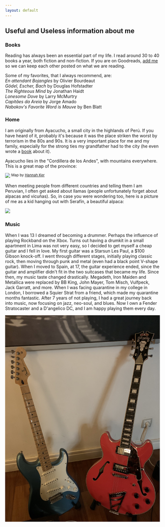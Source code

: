 ```yaml
---
layout: default
---
```


## Useful and Useless information about me

### Books

Reading has always been an essential part of my life. I read around 30 to 40 books a year, both fiction and non-fiction. If you are on Goodreads, [add me](https://www.goodreads.com/user/show/42493361-alvaro-aguirre) so we can keep each other posted on what we are reading.

Some of my favorites, that I always recommend, are:  
_En attendant Bojangles_ by Olivier Bourdeaut  
_Gödel, Escher, Bach_ by Douglas Hofstadter  
_The Righteous Mind_ by Jonathan Haidt  
_Lonesome Dove_ by Larry McMurtry  
_Capitães da Areia_ by Jorge Amado  
_Nabokov's Favorite Word is Mauve_ by Ben Blatt 


### Home

I am originally from Ayacucho, a small city in the highlands of Perú. If you have heard of it, probably it's because it was the place striken the worst by terrorism in the 80s and 90s. It is a very important place for me and my family, especially for the strong ties my grandfather had to the city (he even wrote a [book](https://docplayer.es/59978426-De-huamanga-en-los-anos-sesenta-y-setenta-universitas-huamangensis.html) about it).

Ayacucho lies in the "Cordillera de los Andes", with mountains everywhere. This is a great map of the province:

[<img src="https://user-images.githubusercontent.com/29491896/84368396-6e931600-abcd-11ea-8f17-ac602a194c9a.jpeg">](https://user-images.githubusercontent.com/29491896/84368396-6e931600-abcd-11ea-8f17-ac602a194c9a.jpeg) <sup>Map by [Hannah Ker](https://hannahker.com)</sup>


When meeting people from different countries and telling them I am Peruvian, I often get asked about llamas (people unfortunately forget about alpacas and vicuñas). So, in case you were wondering too, here is a picture of me as a kid hanging out with Serafín, a beautiful alpaca:

<img src="https://user-images.githubusercontent.com/29491896/84367762-99309f00-abcc-11ea-9a91-0fb5783b4da9.jpeg">


### Music

When I was 13 I dreamed of becoming a drummer. Perhaps the influence of playing Rockband on the Xbox. Turns out having a drumkit in a small apartment in Lima was not very easy, so I decided to get myself a cheap guitar and I fell in love. My first guitar was a Starsun Les Paul, a $100 Gibson knock-off. I went through different stages, initially playing classic rock, then moving through punk and metal (even had a black point V-shape guitar). When I moved to Spain, at 17, the guitar experience ended, since the guitar and amplifier didn't fit in the two suitcases that became my life. Since then, my music taste changed drastically. Megadeth, Iron Maiden and Metallica were replaced by BB King, John Mayer, Tom Misch, Vulfpeck, Jack Garratt, and more. When I was facing quarantine in my college in London, I borrowed a Squier Strat from a friend, which made my quarantine months fantastic. After 7 years of not playing, I had a great journey back into music, now focusing on jazz, neo-soul, and blues. Now I own a Fender Stratocaster and a D'angelico DC, and I am happy playing them every day.

![Fender](/photos/guitars.jpeg)






